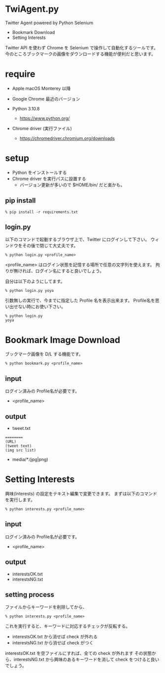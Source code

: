 # TwiAgent.py

Twitter Agent powered by Python Selenium

- Bookmark Download
- Setting Interests

Twitter API を使わず Chrome を Selenium で操作して自動化するツールです。
今のところブックマークの画像をダウンロードする機能が便利だと思います。

# require

- Apple macOS Monterey 以降
- Google Chrome 最近のバージョン

- Python 3.10.8
  - https://www.python.org/

- Chrome driver (実行ファイル)
  - https://chromedriver.chromium.org/downloads

# setup

- Python をインストールする
- Chrome driver を実行パスに設置する
  - バージョン更新が多いので $HOME/bin/ だと楽かも。

## pip install

```
% pip install -r requirements.txt
```

## login.py

以下のコマンドで起動するブラウザ上で、Twitter にログインして下さい。
ウィンドウをその後で閉じて大丈夫です。

```
% python login.py <profile_name>
```

<profile_name> はログイン状態を記憶する場所で任意の文字列を使えます。
拘りが無ければ、ログイン名にすると良いでしょう。

自分は以下のようにしてます。

```
% python login.py yoya
```

引数無しの実行で、今までに指定した Profile 名を表示出来ます。
Profile名を思い出せない時にお使い下さい。

```
% python login.py
yoya
```

# Bookmark Image Download

ブックマーク画像を D/L する機能です。

```
% python bookmark.py <profile_name>
```

## input

ログイン済みの Profile名が必要です。

- <profile_name>

## output

- tweet.txt
```
========
(URL)
(tweet text)
(img src list)
```

- media/*.(jpg|png)

# Setting Interests

興味(Interests) の設定をテキスト編集で変更できます。
まずは以下のコマンドを実行します。

```
% python interests.py <profile_name>
```
## input

ログイン済みの Profile名が必要です。

- <profile_name>

## output

- interestsOK.txt
- interestsNG.txt

## setting process

ファイルからキーワードを削除してから、

```
% python interests.py <profile_name>
```

これを実行すると、キーワードに対応するチェックが反転する。

- interestsOK.txt から消せば check が外れる
- interestsNG.txt から消せば check がつく

interestsOK.txt を空ファイルにすれば、全ての check が外れます
その状態から、interestsNG.txt から興味のあるキーワードを消して
check をつけると良いでしょう。
